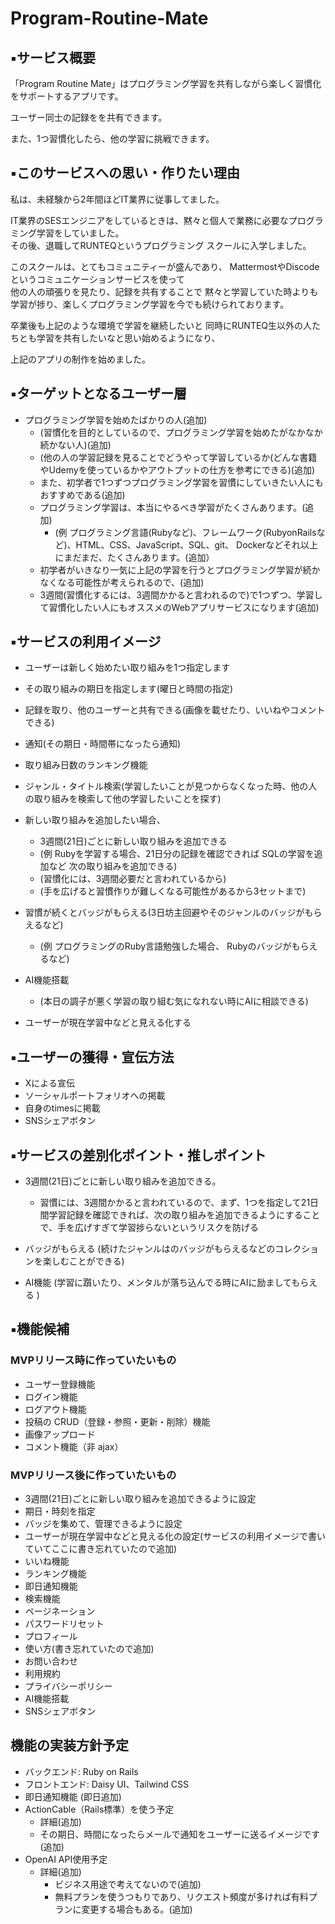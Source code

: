 # Program-Routine-Mate

## ▪️サービス概要    

「Program Routine Mate」はプログラミング学習を共有しながら楽しく習慣化をサポートするアプリです。 

  ユーザー同士の記録をを共有できます。

  また、1つ習慣化したら、他の学習に挑戦できます。

## ▪️このサービスへの思い・作りたい理由

私は、未経験から2年間ほどIT業界に従事してました。

IT業界のSESエンジニアをしているときは、黙々と個人で業務に必要なプログラミング学習をしていました。  
その後、退職してRUNTEQというプログラミング スクールに入学しました。

このスクールは、とてもコミュニティーが盛んであり、 
MattermostやDiscodeというコミュニケーションサービスを使って  
他の人の頑張りを見たり、記録を共有することで 
黙々と学習していた時よりも学習が捗り、楽しくプログラミング学習を今でも続けられております。

卒業後も上記のような環境で学習を継続したいと
同時にRUNTEQ生以外の人たちとも学習を共有したいなと思い始めるようになり、
 
上記のアプリの制作を始めました。


## ▪️ターゲットとなるユーザー層

* プログラミング学習を始めたばかりの人(追加)  
  * (習慣化を目的としているので、プログラミング学習を始めたがなかなか続かない人)(追加)  
  * (他の人の学習記録を見ることでどうやって学習しているか(どんな書籍やUdemyを使っているかやアウトプットの仕方を参考にできる)(追加)   
  * また、初学者で1つずつプログラミング学習を習慣にしていきたい人にもおすすめである(追加)  
  * プログラミング学習は、本当にやるべき学習がたくさんあります。(追加)
    * (例 プログラミング言語(Rubyなど)、フレームワーク(RubyonRailsなど)、HTML、CSS、JavaScript、SQL、git、 Dockerなどそれ以上にまだまだ、たくさんあります。(追加）  
  * 初学者がいきなり一気に上記の学習を行うとプログラミング学習が続かなくなる可能性が考えられるので、(追加)  
  * 3週間(習慣化するには、3週間かかると言われるので)で1つずつ、学習して習慣化したい人にもオススメのWebアプリサービスになります(追加)
    
## ▪️サービスの利用イメージ
* ユーザーは新しく始めたい取り組みを1つ指定します  
* その取り組みの期日を指定します(曜日と時間の指定)  
* 記録を取り、他のユーザーと共有できる(画像を載せたり、いいねやコメントできる)  
* 通知(その期日・時間帯になったら通知)  
* 取り組み日数のランキング機能  
* ジャンル・タイトル検索(学習したいことが見つからなくなった時、他の人の取り組みを検索して他の学習したいことを探す)  

* 新しい取り組みを追加したい場合、
  * 3週間(21日)ごとに新しい取り組みを追加できる    
  * (例 Rubyを学習する場合、21日分の記録を確認できれば SQLの学習を追加など 次の取り組みを追加できる)
  * (習慣化には、3週間必要だと言われているから)
  * (手を広げると習慣作りが難しくなる可能性があるから3セットまで)

* 習慣が続くとバッジがもらえる(3日坊主回避やそのジャンルのバッジがもらえるなど)  
  * (例 プログラミングのRuby言語勉強した場合、 Rubyのバッジがもらえるなど)
    
* AI機能搭載
  * (本日の調子が悪く学習の取り組む気になれない時にAIに相談できる)

* ユーザーが現在学習中などと見える化する 

## ▪️ユーザーの獲得・宣伝方法

* Xによる宣伝
* ソーシャルポートフォリオへの掲載
* 自身のtimesに掲載
* SNSシェアボタン

## ▪️サービスの差別化ポイント・推しポイント

* 3週間(21日)ごとに新しい取り組みを追加できる。  
  * 習慣には、3週間かかると言われているので、まず、1つを指定して21日間学習記録を確認できれば、次の取り組みを追加できるようにすることで、手を広げすぎて学習捗らないというリスクを防げる
 
* バッジがもらえる (続けたジャンルはのバッジがもらえるなどのコレクションを楽しむことができる)

* AI機能 (学習に躓いたり、メンタルが落ち込んでる時にAIに励ましてもらえる )
 
##  ▪️機能候補
### MVPリリース時に作っていたいもの
 * ユーザー登録機能 
 * ログイン機能
 * ログアウト機能
 * 投稿の CRUD（登録・参照・更新・削除）機能 
 * 画像アップロード
 * コメント機能（非 ajax）

### MVPリリース後に作っていたいもの
* 3週間(21日)ごとに新しい取り組みを追加できるように設定 
* 期日・時刻を指定
* バッジを集めて、管理できるように設定
* ユーザーが現在学習中などと見える化の設定(サービスの利用イメージで書いていてここに書き忘れていたので追加)
* いいね機能
* ランキング機能
* 即日通知機能
* 検索機能
* ページネーション
* パスワードリセット
* プロフィール
* 使い方(書き忘れていたので追加)
* お問い合わせ  
* 利用規約
* プライバシーポリシー
* AI機能搭載
* SNSシェアボタン

## 機能の実装方針予定
* バックエンド: Ruby on Rails
* フロントエンド: Daisy UI、Tailwind CSS
* 即日通知機能 (即日追加)
* ActionCable（Rails標準）を使う予定
  * 詳細(追加)
   * その期日、時間になったらメールで通知をユーザーに送るイメージです(追加)
* OpenAI API使用予定
  * 詳細(追加)
    * ビジネス用途で考えてないので(追加)
    * 無料プランを使うつもりであり、リクエスト頻度が多ければ有料プランに変更する場合もある。(追加)


